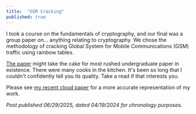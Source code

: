 ```yaml
---
title:  "GSM Cracking"
published: true
---
```


I took a course on the fundamentals of cryptography, and our final was a group paper on... anything relating to cryptography. We chose the methodology of cracking Global System for Mobile Communications (GSM) traffic using rainbow tables.

[The paper][paper] might take the cake for most rushed undergraduate paper in existence. There were many cooks in the kitchen. It's been so long that I couldn't confidently tell you its quality. Take a read if that interests you.

Please see [my recent cloud paper][cloud] for a more accurate representation of my work.

_Post published 06/29/2025, dated 04/19/2024 for chronology purposes._

[paper]: https://legacv.github.io/files/legacv-gsm-cracking.pdf
[cloud]: https://legacv.github.io/rehosting